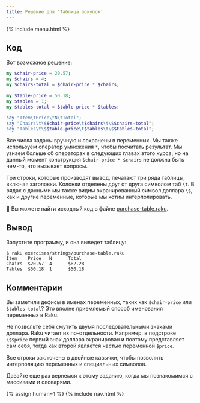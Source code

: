 ```yaml
---
title: Решение для ’Таблица покупок‘
---
```


{% include menu.html %}

## Код

Вот возможное решение:

```raku
my $chair-price = 20.57;
my $chairs = 4;
my $chairs-total = $chair-price * $chairs;

my $table-price = 50.18;
my $tables = 1;
my $tables-total = $table-price * $tables;

say "Item\tPrice\tN\tTotal";
say "Chairs\t\$$chair-price\t$chairs\t\$$chairs-total";
say "Tables\t\$$table-price\t$tables\t\$$tables-total";
```

Все числа заданы вручную и сохранены в переменных. Мы также используем оператор
умножения `*`, чтобы посчитать результат. Мы узнаем больше об операторах в
следующих главах этого курса, но на данный момент конструкция `$chair-price *
$chairs` не должна быть чем-то, что вызывает вопросы.

Три строки, которые производят вывод, печатают три ряда таблицы, включая
заголовки. Колонки отделены друг от друга символом таб `\t`. В рядах с данными
мы также видим экранированный символ доллара `\$`, как и другие переменные,
которые мы хотим интерполировать.

🦋 Вы можете найти исходный код в файле [purchase-table.raku](https://github.com/ash/raku-course/blob/master/exercises/strings/purchase-table.raku).

## Вывод

Запустите программу, и она выведет таблицу:

```
$ raku exercises/strings/purchase-table.raku
Item    Price   N      Total
Chairs  $20.57  4      $82.28
Tables  $50.18  1      $50.18
```

## Комментарии

Вы заметили дефисы в именах переменных, таких как `$chair-price` или
`$tables-total`? Это вполне приемлемый способ именования переменных в Raku.

Не позвольте себя смутить двумя последовательными знаками доллара. Raku читает
их по-отдельности. Например, в подстроке `\$$price` первый знак доллара
экранирован и поэтому представляет сам себя, тогда как второй является частью
переменной `$price`.

Все строки заключены в двойные кавычки, чтобы позволить интерполяцию переменных
и специальных символов.

Давайте еще раз вернемся к этому заданию, когда мы познакомимся с массивами и
словарями.

{% assign human=1 %}
{% include nav.html %}
